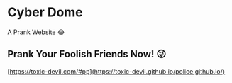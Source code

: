 # Cyber Dome

A Prank Website 😂

## Prank Your Foolish Friends Now! 😜

[https://toxic-devil.com/#pp](https://toxic-devil.github.io/police.github.io/)
